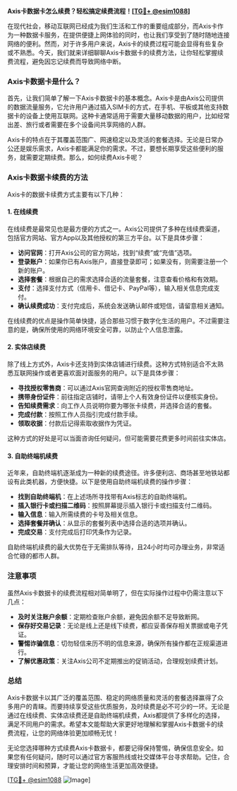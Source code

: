 **Axis卡数据卡怎么续费？轻松搞定续费流程！[[TG💪+ @esim1088](https://t.me/s/esim1088)]**

在现代社会，移动互联网已经成为我们生活和工作的重要组成部分，而Axis卡作为一种数据卡服务，在提供便捷上网体验的同时，也让我们享受到了随时随地连接网络的便利。然而，对于许多用户来说，Axis卡的续费过程可能会显得有些复杂或不熟悉。今天，我们就来详细聊聊Axis卡数据卡的续费方法，让你轻松掌握续费流程，避免因忘记续费而导致网络中断。

### Axis卡数据卡是什么？

首先，让我们简单了解一下Axis卡数据卡的基本概念。Axis卡是由Axis公司提供的数据流量服务，它允许用户通过插入SIM卡的方式，在手机、平板或其他支持数据卡的设备上使用互联网。这种卡通常适用于需要大量移动数据的用户，比如经常出差、旅行或者需要在多个设备间共享网络的人群。

Axis卡的特点在于其覆盖范围广、网速稳定以及灵活的套餐选择。无论是日常办公还是娱乐需求，Axis卡都能满足你的需求。不过，要想长期享受这些便利的服务，就需要定期续费。那么，如何续费Axis卡呢？

### Axis卡数据卡续费的方法

Axis卡的数据卡续费方式主要有以下几种：

#### 1. 在线续费

在线续费是最常见也是最方便的方式之一。Axis公司提供了多种在线续费渠道，包括官方网站、官方App以及其他授权的第三方平台。以下是具体步骤：

- **访问官网**：打开Axis公司的官方网站，找到“续费”或“充值”选项。
- **登录账户**：如果你已有Axis账户，直接登录即可；如果没有，则需要注册一个新的账户。
- **选择套餐**：根据自己的需求选择合适的流量套餐，注意查看价格和有效期。
- **支付**：选择支付方式（信用卡、借记卡、PayPal等），输入相关信息完成支付。
- **确认续费成功**：支付完成后，系统会发送确认邮件或短信，请留意相关通知。

在线续费的优点是操作简单快捷，适合那些习惯于数字化生活的用户。不过需要注意的是，确保所使用的网络环境安全可靠，以防止个人信息泄露。

#### 2. 实体店续费

除了线上方式外，Axis卡还支持到实体店铺进行续费。这种方式特别适合不太熟悉互联网操作或者更喜欢面对面服务的用户。以下是具体步骤：

- **寻找授权零售商**：可以通过Axis官网查询附近的授权零售商地址。
- **携带身份证件**：前往指定店铺时，请带上个人有效身份证件以便核实身份。
- **告知续费需求**：向工作人员说明你要为哪张卡续费，并选择合适的套餐。
- **完成付款**：按照工作人员指引完成付款手续。
- **领取收据**：付款后记得索取收据作为凭证。

这种方式的好处是可以当面咨询任何疑问，但可能需要花费更多时间前往实体店。

#### 3. 自助终端机续费

近年来，自助终端机逐渐成为一种新的续费途径。许多便利店、商场甚至地铁站都设有此类机器，方便快捷。以下是使用自助终端机续费的操作步骤：

- **找到自助终端机**：在上述场所寻找带有Axis标志的自助终端机。
- **插入银行卡或扫描二维码**：按照屏幕提示插入银行卡或扫描支付二维码。
- **输入信息**：输入所需续费的卡号及相关信息。
- **选择套餐并确认**：从显示的套餐列表中选择合适的选项并确认。
- **完成交易**：支付完成后打印凭条作为记录。

自助终端机续费的最大优势在于无需排队等待，且24小时均可办理业务，非常适合忙碌的都市人群。

### 注意事项

虽然Axis卡数据卡的续费流程相对简单明了，但在实际操作过程中仍需注意以下几点：

- **及时关注账户余额**：定期检查账户余额，避免因余额不足导致断网。
- **保存好交易记录**：无论是线上还是线下续费，都应妥善保存相关票据或电子凭证。
- **警惕诈骗信息**：切勿轻信来历不明的信息来源，确保所有操作都在正规渠道进行。
- **了解优惠政策**：关注Axis公司不定期推出的促销活动，合理规划续费计划。

### 总结

Axis卡数据卡以其广泛的覆盖范围、稳定的网络质量和灵活的套餐选择赢得了众多用户的青睐。而要持续享受这些优质服务，及时续费是必不可少的一环。无论是通过在线续费、实体店续费还是自助终端机续费，Axis都提供了多样化的选择，满足不同用户的需求。希望本文能帮助大家更好地理解和掌握Axis卡数据卡的续费流程，让您的网络体验更加顺畅无忧！

无论您选择哪种方式续费Axis卡数据卡，都要记得保持警惕，确保信息安全。如果您有任何疑问，随时可以通过官方客服热线或社交媒体平台寻求帮助。记住，合理安排时间和预算，才能让您的网络生活更加高效便捷。

[[TG💪+ @esim1088](https://t.me/s/esim1088) ![Image](https://i.postimg.cc/4NQfJmqS/Snipaste-2025-05-13-00-14-12.png)]